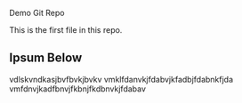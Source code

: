  Demo Git Repo

This is the first file in this repo.

## Ipsum Below

vdlskvndkasjbvfbvkjbvkv
vmklfdanvkjfdabvjkfadbjfdabnkfjda
vmfdnvjkadfbnvjfkbnjfkdbnvkjfdabav

